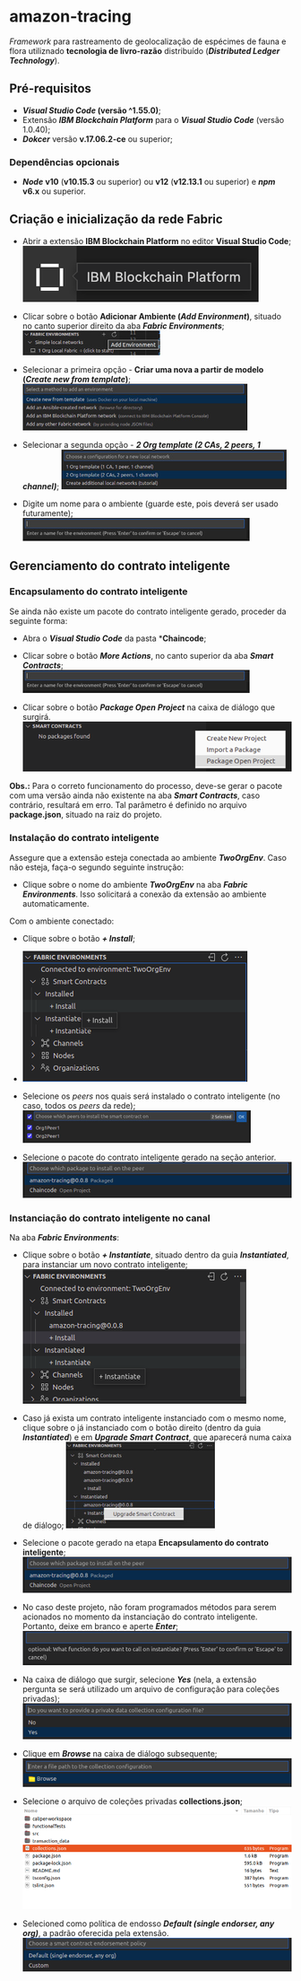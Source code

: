 # amazon-tracing

*Framework* para rastreamento de geolocalização de espécimes de fauna e flora utiliznado **tecnologia de livro-razão** distribuído (***Distributed Ledger Technology***).

## Pré-requisitos

- ***Visual Studio Code* (versão ^1.55.0)**;
- Extensão ***IBM Blockchain Platform*** para o ***Visual Studio Code*** (versão 1.0.40);
- ***Dokcer*** versão **v.17.06.2-ce** ou superior;

### Dependências opcionais

- ***Node*** **v10** (**v10.15.3** ou superior) ou **v12** (**v12.13.1** ou superior) e ***npm*** **v6.x** ou superior.

## Criação e inicialização da rede Fabric

- Abrir a extensão **IBM Blockchain Platform** no editor **Visual Studio Code**;
![drawing](img/ext-button.png)

- Clicar sobre o botão **Adicionar Ambiente (*Add Environment*)**, situado no canto superior direito da aba ***Fabric Environments***;
![drawing](img/add-environment.png)

- Selecionar a primeira opção - **Criar uma nova a partir de modelo (*Create new from template*)**;
![drawing](img/create-from-template.png)

- Selecionar a segunda opção - ***2 Org template (2 CAs, 2 peers, 1 channel)***;
![drawing](img/2-org-template.png)

- Digite um nome para o ambiente (guarde este, pois deverá ser usado futuramente);
![drawing](img/enter-name.png)

## Gerenciamento do contrato inteligente

### Encapsulamento do contrato inteligente

Se ainda não existe um pacote do contrato inteligente gerado, proceder da seguinte forma:

- Abra o ***Visual Studio Code*** da pasta ***Chaincode**;
- Clicar sobre o botão ***More Actions***, no canto superior da aba ***Smart Contracts***;
![drawing](img/enter-name.png)

- Clicar sobre o botão ***Package Open Project*** na caixa de diálogo que surgirá.
![drawing](img/package-open-project.png)

**Obs.:** Para o correto funcionamento do processo, deve-se gerar o pacote com uma versão ainda não existente na aba ***Smart Contracts***, caso contrário, resultará em erro. Tal parâmetro é definido no arquivo **package.json**, situado na raiz do projeto.


### Instalação do contrato inteligente

Assegure que a extensão esteja conectada ao ambiente ***TwoOrgEnv***. Caso não esteja, faça-o segundo  seguinte instrução:

- Clique sobre o nome do ambiente ***TwoOrgEnv*** na aba ***Fabric Environments***. Isso solicitará a conexão da extensão ao ambiente automaticamente.

Com o ambiente conectado:

- Clique sobre o botão ***+ Install***;
- ![drawing](img/install.png)

- Selecione os *peers* nos quais será instalado o contrato inteligente (no caso, todos os *peers* da rede);
![drawing](img/select-peers.png)

- Selecione o pacote do contrato inteligente gerado na seção anterior.
![drawing](img/select-package.png)

### Instanciação do contrato inteligente no canal

Na aba ***Fabric Environments***:

- Clique sobre o botão ***+ Instantiate***, situado dentro da guia ***Instantiated***, para instanciar um novo contrato inteligente;
![drawing](img/instantiate.png)

- Caso já exista um contrato inteligente instanciado com o mesmo nome, clique sobre o já instanciado com o botão direito (dentro da guia ***Instantiated***) e em ***Upgrade Smart Contract***, que aparecerá numa caixa de diálogo;
![drawing](img/upgrade-chaincode.png)

- Selecione o pacote gerado na etapa **Encapsulamento do contrato inteligente**;
![drawing](img/select-package.png)

- No caso deste projeto, não foram programados métodos para serem acionados no momento da instanciação do contrato inteligente. Portanto, deixe em branco e aperte ***Enter***;
![drawing](img/blank.png)

- Na caixa de diálogo que surgir, selecione ***Yes*** (nela, a extensão pergunta se será utilizado um arquivo de configuração para coleções privadas);
![drawing](img/private-collection.png)

- Clique em ***Browse*** na caixa de diálogo subsequente;
![drawing](img/browse-collection.png)

- Selecione o arquivo de coleções privadas **collections.json**;
![drawing](img/select-collection.png)

- Selecioned como política de endosso ***Default (single endorser, any org)***, a padrão oferecida pela extensão.
![drawing](img/endorsment-policy.png)




